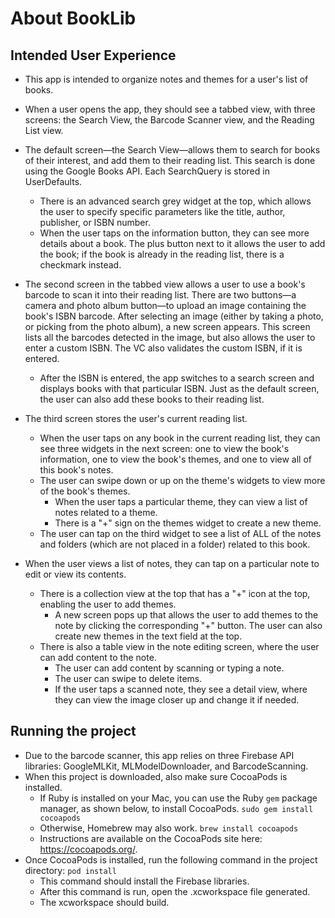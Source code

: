 #  About BookLib

## Intended User Experience

* This app is intended to organize notes and themes for a user's list of books.

* When a user opens the app, they should see a tabbed view, with three screens: the Search View, the Barcode Scanner view, and the Reading List view. 

* The default screen—the Search View—allows them to search for books of their interest, and add them to their reading list. This search is done using the Google Books API. Each SearchQuery is stored in UserDefaults.
   * There is an advanced search grey widget at the top, which allows the user to specify specific parameters like the title, author, publisher, or ISBN number.
   * When the user taps on the information button, they can see more details about a book. The plus button next to it allows the user to add the book; if the book is already in the reading list, there is a checkmark instead.

* The second screen in the tabbed view allows a user to use a book's barcode to scan it into their reading list. There are two buttons—a camera and photo album button—to upload an image containing the book's ISBN barcode. After selecting an image (either by taking a photo, or picking from the photo album), a new screen appears. This screen lists all the barcodes detected in the image, but also allows the user to enter a custom ISBN. The VC also validates the custom ISBN, if it is entered.
  *   After the ISBN is entered, the app switches to a search screen and displays books with that particular ISBN. Just as the default screen, the user can also add these books to their reading list.

* The third screen stores the user's current reading list.
    * When the user taps on any book in the current reading list, they can see three widgets in the next screen: one to view the book's information, one to view the book's themes, and one to view all of this book's notes.
    * The user can swipe down or up on the theme's widgets to view more of the book's themes.
        * When the user taps a particular theme, they can view a list of notes related to a theme.
        * There is a "+" sign on the themes widget to create a new theme.
    * The user can tap on the third widget to see a list of ALL of the notes and folders (which are not placed in a folder) related to this book.

* When the user views a list of notes, they can tap on a particular note to edit or view its contents.
    * There is a collection view at the top that has a "+" icon at the top, enabling the user to add themes.
        * A new screen pops up that allows the user to add themes to the note by clicking the corresponding "+" button. The user can also create new themes in the text field at the top.
    * There is also a table view in the note editing screen, where the user can add content to the note.
        * The user can add content by scanning or typing a note.
        * The user can swipe to delete items.
        * If the user taps a scanned note, they see a detail view, where they can view the image closer up and change it if needed.

## Running the project

* Due to the barcode scanner, this app relies on three Firebase API libraries: GoogleMLKit, MLModelDownloader, and BarcodeScanning.
* When this project is downloaded, also make sure CocoaPods is installed.
    * If Ruby is installed on your Mac, you can use the Ruby `gem` package manager, as shown below, to install CocoaPods.
`sudo gem install cocoapods`
    * Otherwise, Homebrew may also work.
`brew install cocoapods`
    * Instructions are available on the CocoaPods site here: https://cocoapods.org/.
* Once CocoaPods is installed, run the following command in the project directory:
`pod install`
    * This command should install the Firebase libraries.
    * After this command is run, open the .xcworkspace file generated.
    * The xcworkspace should build.


